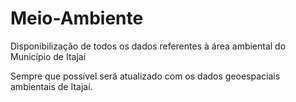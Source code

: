 # Meio-Ambiente
Disponibilização de todos os dados referentes à área ambiental do Município de Itajaí

Sempre que possível será atualizado com os dados geoespaciais ambientais de Itajaí.
